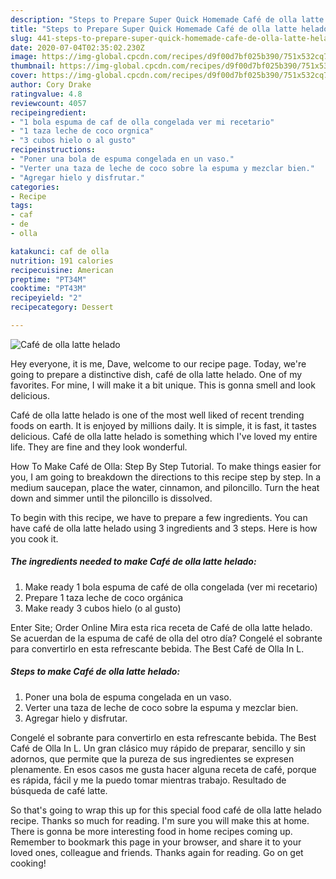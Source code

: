 ```yaml
---
description: "Steps to Prepare Super Quick Homemade Café de olla latte helado"
title: "Steps to Prepare Super Quick Homemade Café de olla latte helado"
slug: 441-steps-to-prepare-super-quick-homemade-cafe-de-olla-latte-helado
date: 2020-07-04T02:35:02.230Z
image: https://img-global.cpcdn.com/recipes/d9f00d7bf025b390/751x532cq70/cafe-de-olla-latte-helado-foto-principal.jpg
thumbnail: https://img-global.cpcdn.com/recipes/d9f00d7bf025b390/751x532cq70/cafe-de-olla-latte-helado-foto-principal.jpg
cover: https://img-global.cpcdn.com/recipes/d9f00d7bf025b390/751x532cq70/cafe-de-olla-latte-helado-foto-principal.jpg
author: Cory Drake
ratingvalue: 4.8
reviewcount: 4057
recipeingredient:
- "1 bola espuma de caf de olla congelada ver mi recetario"
- "1 taza leche de coco orgnica"
- "3 cubos hielo o al gusto"
recipeinstructions:
- "Poner una bola de espuma congelada en un vaso."
- "Verter una taza de leche de coco sobre la espuma y mezclar bien."
- "Agregar hielo y disfrutar."
categories:
- Recipe
tags:
- caf
- de
- olla

katakunci: caf de olla 
nutrition: 191 calories
recipecuisine: American
preptime: "PT34M"
cooktime: "PT43M"
recipeyield: "2"
recipecategory: Dessert

---
```



![Café de olla latte helado](https://img-global.cpcdn.com/recipes/d9f00d7bf025b390/751x532cq70/cafe-de-olla-latte-helado-foto-principal.jpg)

Hey everyone, it is me, Dave, welcome to our recipe page. Today, we're going to prepare a distinctive dish, café de olla latte helado. One of my favorites. For mine, I will make it a bit unique. This is gonna smell and look delicious.

Café de olla latte helado is one of the most well liked of recent trending foods on earth. It is enjoyed by millions daily. It is simple, it is fast, it tastes delicious. Café de olla latte helado is something which I've loved my entire life. They are fine and they look wonderful.

How To Make Café de Olla: Step By Step Tutorial. To make things easier for you, I am going to breakdown the directions to this recipe step by step. In a medium saucepan, place the water, cinnamon, and piloncillo. Turn the heat down and simmer until the piloncillo is dissolved.


To begin with this recipe, we have to prepare a few ingredients. You can have café de olla latte helado using 3 ingredients and 3 steps. Here is how you cook it.

<!--inarticleads1-->

##### The ingredients needed to make Café de olla latte helado:

1. Make ready 1 bola espuma de café de olla congelada (ver mi recetario)
1. Prepare 1 taza leche de coco orgánica
1. Make ready 3 cubos hielo (o al gusto)


Enter Site; Order Online Mira esta rica receta de Café de olla latte helado. Se acuerdan de la espuma de café de olla del otro día? Congelé el sobrante para convertirlo en esta refrescante bebida. The Best Café de Olla In L. 

<!--inarticleads2-->

##### Steps to make Café de olla latte helado:

1. Poner una bola de espuma congelada en un vaso.
1. Verter una taza de leche de coco sobre la espuma y mezclar bien.
1. Agregar hielo y disfrutar.


Congelé el sobrante para convertirlo en esta refrescante bebida. The Best Café de Olla In L. Un gran clásico muy rápido de preparar, sencillo y sin adornos, que permite que la pureza de sus ingredientes se expresen plenamente. En esos casos me gusta hacer alguna receta de café, porque es rápida, fácil y me la puedo tomar mientras trabajo. Resultado de búsqueda de café latte. 

So that's going to wrap this up for this special food café de olla latte helado recipe. Thanks so much for reading. I'm sure you will make this at home. There is gonna be more interesting food in home recipes coming up. Remember to bookmark this page in your browser, and share it to your loved ones, colleague and friends. Thanks again for reading. Go on get cooking!
